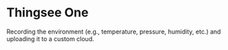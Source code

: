 # Thingsee One

Recording the environment (e.g., temperature, pressure, humidity, etc.) and uploading it to a custom cloud.
